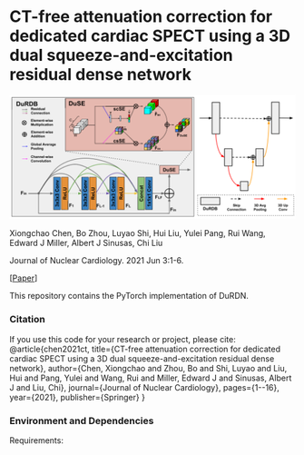 # CT-free attenuation correction for dedicated cardiac SPECT using a 3D dual squeeze-and-excitation residual dense network

![image](IMAGE/DuRDB.png)

Xiongchao Chen, Bo Zhou, Luyao Shi, Hui Liu, Yulei Pang, Rui Wang, Edward J Miller, Albert J Sinusas, Chi Liu

Journal of Nuclear Cardiology. 2021 Jun 3:1-6.

[[Paper](https://link.springer.com/content/pdf/10.1007/s12350-021-02672-0.pdf)]

This repository contains the PyTorch implementation of DuRDN.

### Citation
If you use this code for your research or project, please cite:
    @article{chen2021ct,
      title={CT-free attenuation correction for dedicated cardiac SPECT using a 3D dual squeeze-and-excitation residual dense network},
      author={Chen, Xiongchao and Zhou, Bo and Shi, Luyao and Liu, Hui and Pang, Yulei and Wang, Rui and Miller, Edward J and Sinusas, Albert J and Liu, Chi},
      journal={Journal of Nuclear Cardiology},
      pages={1--16},
      year={2021},
      publisher={Springer}
    }
 
 ### Environment and Dependencies
 Requirements:
 
 
 
 
 
